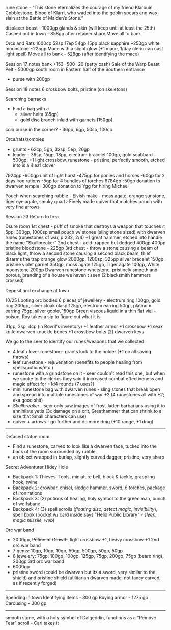 rune stone - “This stone eternalizes the courage of my friend Klarbuin Cobblestone, Blood of Klarri, who waded into the goblin spears and was slain at the Battle of Maiden’s Stone.”


displacer beast - 1000gp
glands & skin (will keep until at least the 25th)
Cashed out in town - 858gp after retainer share
Move all to bank

Orcs and Rats
1000cp 52sp 17ep 54gp 15pp
black sapphire ~250gp
white moonstone ~225gp
Mace with a slight glow (+1 mace, 1/day cleric can cast light spell)
Move all to bank - 528gp (after identifying the mace)

Session 17 notes
bank +153 -500 -20 (petty cash)
Sale of the Warp Beast Pelt - 5000gp
south room in Eastern half of the Southern entrance
- purse with 200gp

Session 18 notes
6 crossbow bolts, pristine (on skeletons)

Searching barracks
- Find a bag with a
	- silver helm (85gp)
	- gold disc brooch inlaid with garnets (150gp)

coin purse in the corner? - 36pp, 6gp, 50sp, 100cp

Orcs/rats/zombies
- grunts - 62cp, 5gp, 32sp, 5ep, 20gp
- leader - 36sp, 15gp, 18pp, electrum bracelet 100gp, gold scabbard 500gp, +1 light crossbow, runestone - pristine, perfectly smooth, etched into is a 4leaf clover


7924gp
-600gp unit of light horst
-475gp for ponies and horses
-60gp for 2 days iron rations
-5gp for 4 bundles of torches
6784gp
-50gp donation to dwarven temple
-300gp donation to Ygg for hiring Michael


Pouch when searching rubble - Elvish make - moss agate, orange sunstone, tiger eye agate, smoky quartz
Finely made quiver that matches pouch with very fine arrows

Session 23
Return to trea

Dsure room
1st chest - puff of smoke that destroys a weapon that touches it
	5pp, 300gp, 1000sp
	small pouch w/ stones (sling stone sized) with dwarven runes (runestones of war, p.232, 2/4)
	+1 great hammer, etched into handle the name "Skullbreaker"
2nd chest - acid trapped but dodged
	400gp
	400pp
	pristine bloodstone - 225gp
3rd chest - throw a stone causing a beam of black light, throw a second stone causing a second black beam, thief disarms the trap
	orange glow
	2000gp, 1200sp, 325pp
	silver bracelet 150gp
	pristine violet garnet 350gp, moss agate 125gp, Tiger agate 100gp, White moonstone  200gp
	Dwarven runestone whetstone, pristinely smooth and porous, branding of a house we haven't seen (2 blacksmith hammers crossed)

Deposit and exchange at town

10/25
Looting orc bodies
6 pieces of jewellery - electrum ring 100gp, gold ring 200gp, silver cloak clasp 125gp, electrum earring 50gp, platinum earring 75gp, silver goblet 150gp
Green viscous liquid in a thin flat vial - poison, Roy takes a sip to figure out what it is.

31gp, 3sp, 4cp (in Bovril's inventory)
+1 leather armor
+1 crossbow
+1 seax knife
dwarven knuckle bones
+1 crossbow bolts (2)
dwarven keys

We go to the seer to identify our runes/weapons that we collected 
- 4 leaf clover runestone- grants luck to the holder (+1 on all saving throws) 
- leaf runestone - rejuvenation (benefits to people healing from spells/potions/etc.) 
- runestone with a grindstone on it - seer couldn't read this one, but when we spoke to the clerics they said it increased combat effectiveness and magic effect for +1d4 rounds (7 uses?) 
- mini runestone bag with dwarven runes - sling stones that break open and spread into multiple runestones of war +2 (4 runestones all with +2; aka good shit) 
- *Skullbreaker* - seer only saw images of frost-laden barbarians using it to annihilate yetis (3x damage on a crit, Greathammer that can shrink to a size that Small characters can use)
- quiver + arrows - go further and do more dmg (+10 range, +1 dmg) 

---

Defaced statue room
- Find a runestone, carved to look like a dwarven face, tucked into the back of the room surrounded by rubble.
- an object wrapped in burlap, slightly curved dagger, pristine, very sharp

Secret Adventurer Hidey Hole
- Backpack 1: Thieves' Tools, miniature bell, block & tackle, grappling hook, twine
- Backpack 2: crowbar, chisel, sledge hammer, sword, 6 torches, package of iron rations
- Backpack 3: (2) potions of healing, holy symbol to the green man, bunch of wolfsbane
- Backpack 4: (3) spell scrolls (*floating disc, detect magic, invisibility*), spell book (pocket w/ card inside says "Helix Public Library" - *sleep, magic missile, web*)

Orc war band
- 2000gp, ~~Potion of Growth~~, light crossbow +1, heavy crossbow +1
2nd orc war band
- 7 gems: 10gp, 10gp, 10gp, 50gp, 500gp, 50gp, 50gp
- 8 jewelery: 75gp, 100gp, 100gp, 125gp, 75gp, 200gp, 75gp (beard ring), 200gp
3rd orc war band
- 6000gp
- pristine sword (could be dwarven but its a sword, very similar to the shield) and pristine shield (utilitarian dwarven made, not fancy carved, as if recently forged)
---
Spending in town
Identifying items - 300 gp
Buying armor - 1275 gp
Carousing - 300 gp

---
smooth stone, with a holy symbol of Dalgeddin, functions as a "Remove Fear" scroll - Carl takes it

